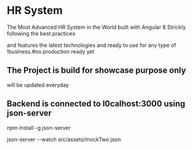 # HR System

The Most Advanced HR System in the World built with Angular 8 Strickly following the best practices

and features the latest technologies and ready to use for any type of !business.#no production ready yet

## The Project is build for showcase purpose only

will be updated everyday

## Backend is connected to l0calhost:3000 using json-server

npm install -g json-server

json-server --watch src/assets/mockTwo.json
